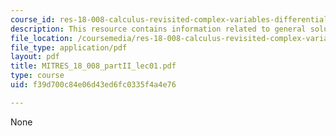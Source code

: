 ```yaml
---
course_id: res-18-008-calculus-revisited-complex-variables-differential-equations-and-linear-algebra-fall-2011
description: This resource contains information related to general solution.
file_location: /coursemedia/res-18-008-calculus-revisited-complex-variables-differential-equations-and-linear-algebra-fall-2011/f39d700c84e06d43ed6fc0335f4a4e76_MITRES_18_008_partII_lec01.pdf
file_type: application/pdf
layout: pdf
title: MITRES_18_008_partII_lec01.pdf
type: course
uid: f39d700c84e06d43ed6fc0335f4a4e76

---
```

None